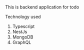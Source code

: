 ###
This is backend application for todo

Technology used
1. Typescript
2. NestJs
3. MongoDB
4. GraphQL